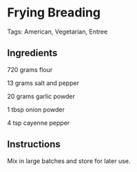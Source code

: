 # Frying Breading

Tags: American, Vegetarian, Entree



## Ingredients

720 grams flour

13 grams salt and pepper

20 grams garlic powder

1 tbsp onion powder

4 tsp cayenne pepper



## Instructions

Mix in large batches and store for later use.
